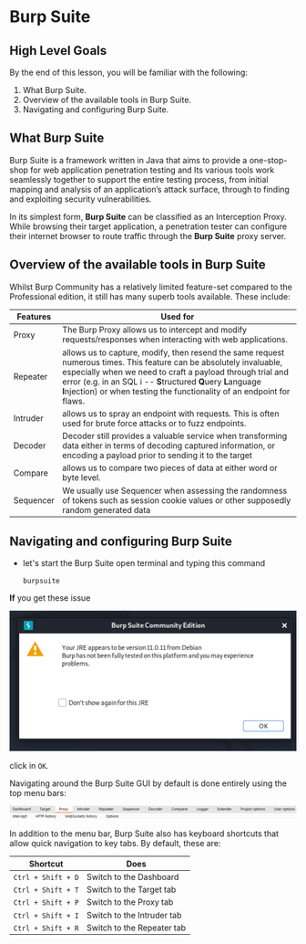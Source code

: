 # Burp Suite

## High Level Goals

By the end of this lesson, you will be familiar with the following:

1. What Burp Suite.
2. Overview of the available tools in Burp Suite.
3. Navigating and configuring Burp Suite.

## What Burp Suite

Burp Suite is a framework written in Java that aims to provide a one-stop-shop for web application penetration testing and Its various tools work seamlessly together to support the entire testing process, from initial mapping and analysis of an application’s attack surface, through to finding and exploiting security vulnerabilities.

In its simplest form, **Burp Suite** can be classified as an Interception Proxy. While browsing their target application, a penetration tester can configure their internet browser to route traffic through the **Burp Suite** proxy server.

## Overview of the available tools in Burp Suite

Whilst Burp Community has a relatively limited feature-set compared to the Professional edition, it still has many superb tools available. These include:

| Features  | Used for                                                                                                                                                                                                                                                                                                                       |
| --------- | ------------------------------------------------------------------------------------------------------------------------------------------------------------------------------------------------------------------------------------------------------------------------------------------------------------------------------ |
| Proxy     | The Burp Proxy allows us to intercept and modify requests/responses when interacting with web applications.                                                                                                                                                                                                                    |
| Repeater  | allows us to capture, modify, then resend the same request numerous times. This feature can be absolutely invaluable, especially when we need to craft a payload through trial and error (e.g. in an SQL i -- **S**tructured **Q**uery **L**anguage **I**njection) or when testing the functionality of an endpoint for flaws. |
| Intruder  | allows us to spray an endpoint with requests. This is often used for brute force attacks or to fuzz endpoints.                                                                                                                                                                                                                 |
| Decoder   | Decoder still provides a valuable service when transforming data either in terms of decoding captured information, or encoding a payload prior to sending it to the target                                                                                                                                                     |
| Compare   | allows us to compare two pieces of data at either word or byte level.                                                                                                                                                                                                                                                          |
| Sequencer | We usually use Sequencer when assessing the randomness of tokens such as session cookie values or other supposedly random generated data                                                                                                                                                                                       |

## Navigating and configuring Burp Suite

- let's start the Burp Suite open terminal and typing this command

      burpsuite

**If** you get these issue

![burp1](/img/burp1.png)

click in `OK`.

Navigating around the Burp Suite GUI by default is done entirely using the top menu bars:

![b-1](/img/b-1.png)

In addition to the menu bar, Burp Suite also has keyboard shortcuts that allow quick navigation to key tabs. By default, these are:

| **Shortcut**       | **Does**                   |
| ------------------ | -------------------------- |
| `Ctrl + Shift + D` | Switch to the Dashboard    |
| `Ctrl + Shift + T` | Switch to the Target tab   |
| `Ctrl + Shift + P` | Switch to the Proxy tab    |
| `Ctrl + Shift + I` | Switch to the Intruder tab |
| `Ctrl + Shift + R` | Switch to the Repeater tab |

